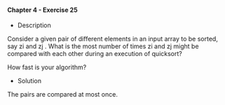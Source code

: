 #### Chapter 4 - Exercise 25

* Description

Consider a given pair of different elements in an input array to be sorted,
say zi and zj . What is the most number of times zi and zj might be compared
with each other during an execution of quicksort?

How fast is your algorithm?

* Solution

The pairs are compared at most once. 